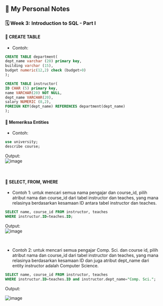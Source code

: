 ## 📘 My Personal Notes

### 🗓️ Week 3: Introduction to SQL - Part I

#### 📍 CREATE TABLE
- Contoh: <br/>
```sql
CREATE TABLE department(
dept_name varchar (20) primary key, 
building varchar (15),
budget numeric(12,2) check (budget>0)
);

CREATE TABLE instructor(
ID CHAR (5) primary key,
name VARCHAR(20) NOT NULL,
dept_name VARCHAR(20),
salary NUMERIC (8,2),
FOREIGN KEY(dept_name) REFERENCES department(dept_name)
);
```
#### 📍 Memeriksa Entities
- Contoh: <br/>
```sql
use university;
describe course;
```
Output:<br/>
![image](https://github.com/nicholast25/Catatan-Sistem-Basis-Data/assets/147079216/88e3b4f9-7a5a-4e04-b7b9-1e26b4de5d11)

<br/>

#### 📍 SELECT, FROM, WHERE
- Contoh 1:  untuk mencari semua nama pengajar dan course_id, pilih atribut nama dan course_id dari tabel instructor dan teaches, yang mana relasinya berdasarkan kesamaan ID antara tabel instructor dan teaches.

```sql
SELECT name, course_id FROM instructor, teaches
WHERE instructur.ID=teaches.ID;
```
Output: <br/>
![image](https://github.com/nicholast25/Catatan-Sistem-Basis-Data/assets/147079216/6df9cb09-2d45-4b38-a24f-22864f920357)

<br/>

- Contoh 2: untuk mencari semua pengajar Comp. Sci.  dan course id, pilih atribut nama dan course_id dari tabel instructor dan teaches, yang mana relasinya berdasarkan kesamaan ID dan juga atribut dept_name dari entity instructor adalah Computer Science.

```sql
SELECT name, course_id FROM instructor, teaches
WHERE instructur.ID=teaches.ID and instructor.dept_name="Comp. Sci.";
```
Output: <br/>

![image](https://github.com/nicholast25/Catatan-Sistem-Basis-Data/assets/147079216/d917e4a5-fe93-4f0e-ad7b-da4027b53dae)


